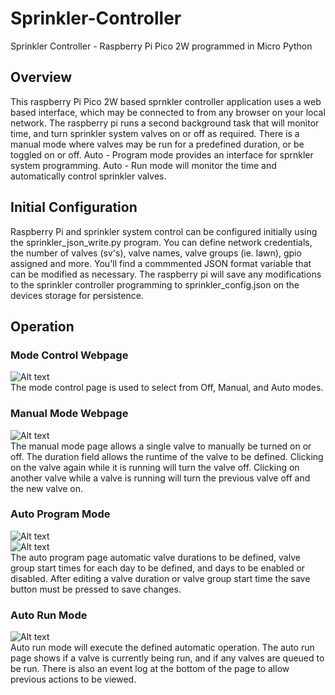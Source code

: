# Sprinkler-Controller
Sprinkler Controller - Raspberry Pi Pico 2W programmed in Micro Python
## Overview
This raspberry Pi Pico 2W based sprnkler controller application uses a web based interface, which may be connected to from any browser on your local network. The raspberry pi runs a second background task that will monitor time, and turn sprinkler system valves on or off as required. There is a manual mode where valves may be run for a predefined duration, or be toggled on or off. Auto - Program mode provides an interface for sprnkler system programming. Auto - Run mode will monitor the time and automatically control sprinkler valves.
## Initial Configuration
Raspberry Pi and sprinkler system control can be configured initially using the sprinkler_json_write.py program. You can define network credentials, the number of valves (sv's), valve names, valve groups (ie. lawn), gpio assigned and more. You'll find a commmented JSON format variable that can be modified as necessary. The raspberry pi will save any modifications to the sprinkler controller programming to sprinkler_config.json on the devices storage for persistence. 
## Operation
### Mode Control Webpage
![Alt text](assets/images/mode_control_page.png?raw=true "Mode Control")<br>
The mode control page is used to select from Off, Manual, and Auto modes.
### Manual Mode Webpage
![Alt text](assets/images/manual_control_page.png?raw=true "Manual Control")<br>
The manual mode page allows a single valve to manually be turned on or off. The duration field allows the runtime of the valve to be defined. Clicking on the valve again while it is running will turn the valve off. Clicking on another valve while a valve is running will turn the previous valve off and the new valve on.
### Auto Program Mode
![Alt text](assets/images/auto_program_page_1_of_2.png?raw=true "Auto Program 1 of 2")<br>
![Alt text](assets/images/auto_program_page_2_of_2.png?raw=true "Auto Program 2 of 2")<br>
The auto program page automatic valve durations to be defined, valve group start times for each day to be defined, and days to be enabled or disabled. After editing a valve duration or valve group start time the save button must be pressed to save changes.
### Auto Run Mode
![Alt text](assets/images/auto_run_page.png?raw=true "Auto Run")<br>
Auto run mode will execute the defined automatic operation. The auto run page shows if a valve is currently being run, and if any valves are queued to be run. There is also an event log at the bottom of the page to allow previous actions to be viewed.
